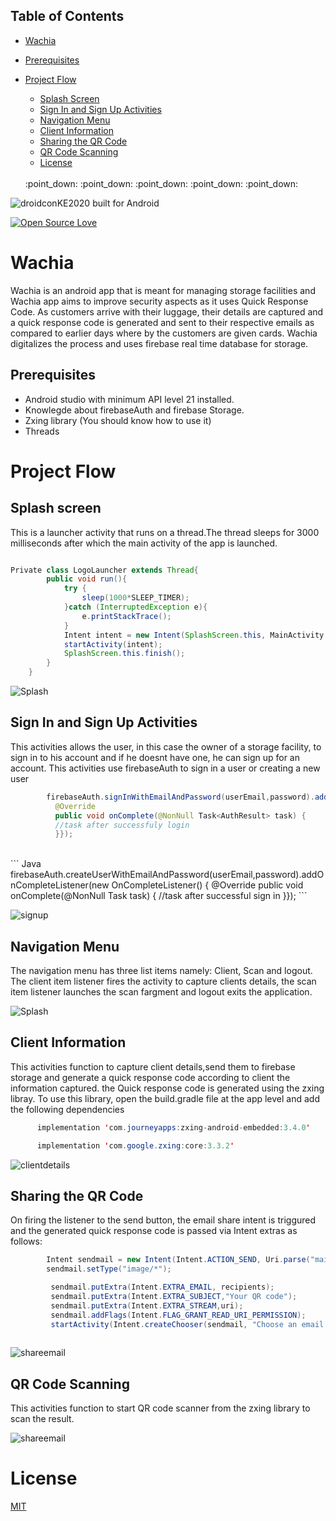 ## Table of Contents

  - [Wachia](#wachia)
  - [Prerequisites](#prerequisites)
  - [Project Flow](#project-flow)
    - [Splash Screen](#splash-screen)
    - [Sign In and Sign Up Activities](#sign-in-and-sign-up-screen)
    - [Navigation Menu](#navigation-menu)
    - [Client Information](#client-information)
    - [Sharing the QR Code](#sharing-the-qr-code)
    - [QR Code Scanning](#qr-code-scanning)
    - [License](#license)

    

    
    <br>
    :point_down: :point_down: :point_down: :point_down: :point_down:
    
    <br>
    
    
<img align="center" src="https://forthebadge.com/images/badges/built-for-android.svg" alt="droidconKE2020 built for Android">



[![Open Source Love](https://badges.frapsoft.com/os/v1/open-source.svg?v=103)](https://github.com/ochudidesterio/Wachia)
    

# Wachia
Wachia is an android app that is meant for managing storage facilities and Wachia app aims to improve security aspects as it uses Quick Response Code. As customers arrive with their luggage, their details
are captured and a quick response code is generated and sent to their respective emails as compared to earlier days where by the customers are given cards. Wachia digitalizes the process and uses firebase 
real time database for storage.

## Prerequisites

- Android studio with minimum API level 21 installed.
- Knowlegde about firebaseAuth and firebase Storage.
- Zxing library (You should know how to use it)
- Threads


# Project Flow

## Splash screen 

This is a launcher activity that runs on a thread.The thread sleeps for 3000 milliseconds after which the main activity of the app is launched.

``` Java

Private class LogoLauncher extends Thread{
        public void run(){
            try {
                sleep(1000*SLEEP_TIMER);
            }catch (InterruptedException e){
                e.printStackTrace();
            }
            Intent intent = new Intent(SplashScreen.this, MainActivity.class);
            startActivity(intent);
            SplashScreen.this.finish();
        }
    }
  ```
  ![Splash](https://github.com/ochudidesterio/Wachia/blob/master/wachia%20images/Splash%20Screen.png?raw=true)
  
  ## Sign In and Sign Up Activities
  
  This activities allows the user, in this case the owner of a storage facility, to sign in to his account and if he doesnt have one, he can sign up for an account. This           activities use firebaseAuth to sign in a user or creating a new user
  
  ``` Java
          firebaseAuth.signInWithEmailAndPassword(userEmail,password).addOnCompleteListener(new OnCompleteListener<AuthResult>() {
            @Override
            public void onComplete(@NonNull Task<AuthResult> task) { 
            //task after successfuly login
            }});
  ```
  <br>
  ``` Java
             firebaseAuth.createUserWithEmailAndPassword(userEmail,password).addOnCompleteListener(new OnCompleteListener<AuthResult>() {
            @Override
            public void onComplete(@NonNull Task<AuthResult> task) {
            //task after successful sign in
            }});
  ```
  
   ![signup](https://github.com/ochudidesterio/Wachia/blob/master/wachia%20images/SignUp%20Options.png?raw=true)
    
    
  ## Navigation Menu
  
  The navigation menu has three list items namely: Client, Scan and logout. The client item listener fires the activity to capture clients details, the scan item listener 
  launches the scan fargment and logout exits the application.
  
   ![Splash](https://github.com/ochudidesterio/Wachia/blob/master/wachia%20images/navigation%20menu.png?raw=true)
    
  ## Client Information
  
  This activities function to capture client details,send them to firebase storage and generate a quick response code according to client the information captured. the Quick       response code is generated using the zxing libray. To use this library, open the build.gradle file at the app level and add the following dependencies
  
  ``` Java
        implementation 'com.journeyapps:zxing-android-embedded:3.4.0'

        implementation 'com.google.zxing:core:3.3.2'
  ```
   ![clientdetails](https://github.com/ochudidesterio/Wachia/blob/master/wachia%20images/Customer%20details.png?raw=true)
   
   ## Sharing the QR Code
   
   On firing the listener to the send button, the email share intent is triggured and the generated quick response code is passed via Intent extras as follows:
   
   ``` Java
           Intent sendmail = new Intent(Intent.ACTION_SEND, Uri.parse("mailto:"));
           sendmail.setType("image/*");

            sendmail.putExtra(Intent.EXTRA_EMAIL, recipients);
            sendmail.putExtra(Intent.EXTRA_SUBJECT,"Your QR code");
            sendmail.putExtra(Intent.EXTRA_STREAM,uri);
            sendmail.addFlags(Intent.FLAG_GRANT_READ_URI_PERMISSION);
            startActivity(Intent.createChooser(sendmail, "Choose an email client from..."));
            
   ```
   
   ![shareemail](https://github.com/ochudidesterio/Wachia/blob/master/wachia%20images/Send%20Email.png?raw=true)
   
   
   ## QR Code Scanning
   
   This activities function to start QR code scanner from the zxing library to scan the result.
   
   ![shareemail](https://github.com/ochudidesterio/Wachia/blob/master/wachia%20images/Scanning.png?raw=true)
   
   
   # License

   [MIT](https://github.com/ochudidesterio/Wachia/blob/master/LICENSE)

   
   
    


  
  
    
  

  


  


